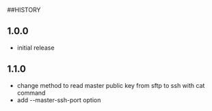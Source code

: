 ##HISTORY

1.0.0
----------

* initial release

1.1.0
----------

* change method to read master public key from sftp to ssh with cat command
* add --master-ssh-port option
